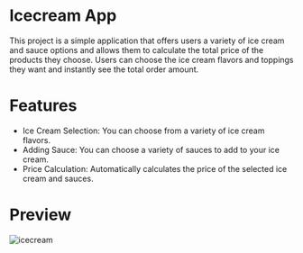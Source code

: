 # Icecream App


This project is a simple application that offers users a variety of ice cream and sauce options and allows them to calculate the total price of the products they choose. Users can choose the ice cream flavors and toppings they want and instantly see the total order amount.


# Features 

- Ice Cream Selection: You can choose from a variety of ice cream flavors.
- Adding Sauce: You can choose a variety of sauces to add to your ice cream.
- Price Calculation: Automatically calculates the price of the selected ice cream and sauces.

# Preview 
![icecream](https://github.com/yusufyaman07/ice-cream-app/assets/148998418/3c15de73-4eac-4b63-a3d1-d0f4fd0e928c)
